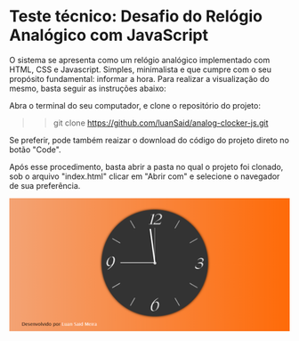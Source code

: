 # Teste técnico: Desafio do Relógio Analógico com JavaScript

O sistema se apresenta como um relógio analógico implementado com HTML, CSS e Javascript. Simples, minimalista e que cumpre com o seu propósito fundamental: informar a hora.
Para realizar a visualização do mesmo, basta seguir as instruções abaixo:

Abra o terminal do seu computador, e clone o repositório do projeto:
>> git clone https://github.com/luanSaid/analog-clocker-js.git

Se preferir, pode também reaizar o download do código do projeto direto no botão "Code".

Após esse procedimento, basta abrir a pasta no qual o projeto foi clonado, sob o arquivo "index.html" clicar em "Abrir com" e selecione o navegador de sua preferência.

![alt text](https://github.com/luanSaid/analog-clocker-js/blob/main/print-do-sistema.png)
